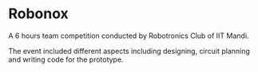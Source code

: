 # Robonox

A 6 hours team competition conducted by Robotronics Club of IIT Mandi.

The event included different aspects including designing, circuit planning and writing code for the prototype.
